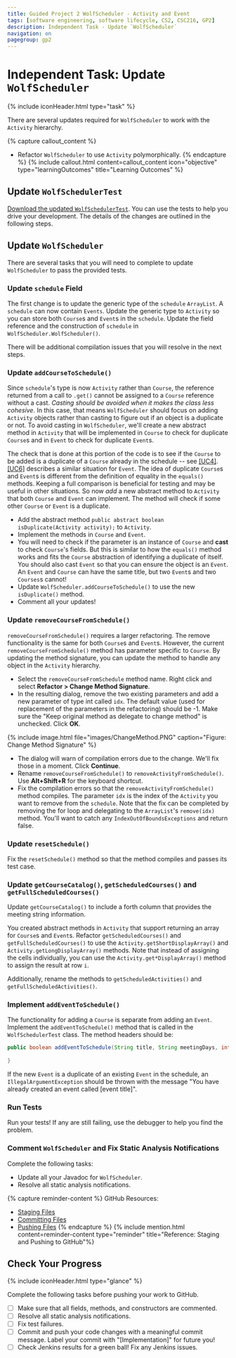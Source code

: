 ```yaml
---
title: Guided Project 2 WolfScheduler - Activity and Event
tags: [software engineering, software lifecycle, CS2, CSC216, GP2]
description: Independent Task - Update `WolfScheduler`
navigation: on
pagegroup: gp2
---
```


# Independent Task: Update `WolfScheduler`
{% include iconHeader.html type="task" %}

There are several updates required for `WolfScheduler` to work with the `Activity` hierarchy.  

{% capture callout_content %}
  * Refactor `WolfScheduler` to use `Activity` polymorphically.
{% endcapture %}
{% include callout.html content=callout_content icon="objective" type="learningOutcomes" title="Learning Outcomes" %}


## Update `WolfSchedulerTest`
[Download the updated `WolfSchedulerTest`](files/WolfSchedulerTest.java).  You can use the tests to help you drive your development.  The details of the changes are outlined in the following steps.

## Update `WolfScheduler`
There are several tasks that you will need to complete to update `WolfScheduler` to pass the provided tests.



### Update `schedule` Field
The first change is to update the generic type of the `schedule` `ArrayList`.  A `schedule` can now contain `Events`.  Update the generic type to `Activity` so you can store both `Course`s and `Event`s in the `schedule`.  Update the field reference and the construction of `schedule` in `WolfScheduler.WolfScheduler()`. 

There will be additional compilation issues that you will resolve in the next steps.


### Update `addCourseToSchedule()`
Since `schedule`'s type is now `Activity` rather than `Course`, the reference returned from a call to `.get()` cannot be assigned to a `Course` reference without a cast.  *Casting should be avoided when it makes the class less cohesive.* In this case, that means `WolfScheduler` should focus on adding `Activity` objects rather than casting to figure out if an object is a duplicate or not.  To avoid casting in `WolfScheduler`, we'll create a new abstract method in `Activity` that will be implemented in `Course` to check for duplicate `Course`s and in `Event` to check for duplicate `Event`s.  

The check that is done at this portion of the code is to see if the `Course` to be added is a duplicate of a `Course` already in the schedule -- see [[UC4]](../wolf-scheduler/ws-requirements#uc4).  [[UC6]](../wolf-scheduler/ws-requirements#uc6) describes a similar situation for `Event`.  The idea of duplicate `Course`s and `Event`s is different from the definition of equality in the `equals()` methods. Keeping a full comparison is beneficial for testing and may be useful in other situations.  So now *add* a new abstract method to `Activity` that both `Course` and `Event` can implement. The method will check if some other `Course` or `Event` is a duplicate.

  * Add the abstract method `public abstract boolean isDuplicate(Activity activity);` to `Activity`.
  * Implement the methods in `Course` and `Event`.  
  * You will need to check if the parameter is an instance of `Course` and **cast** to check `Course`'s fields.  But this is similar to how the `equals()` method works and fits the `Course` abstraction of identifying a duplicate of itself.  You should also cast `Event` so that you can ensure the object is an `Event`.  An `Event` and `Course` can have the same title, but two `Event`s and two `Courses`s cannot!
  * Update `WolfScheduler.addCourseToSchedule()` to use the new `isDuplicate()` method.
  * Comment all your updates!
  

### Update `removeCourseFromSchedule()`
`removeCourseFromSchedule()` requires a larger refactoring.  The remove functionality is the same for both `Course`s and `Event`s.  However, the current `removeCourseFromSchedule()` method has parameter specific to `Course`.  By updating the method signature, you can update the method to handle any object in the `Activity` hierarchy.

  * Select the `removeCourseFromSchedule` method name.  Right click and select **Refactor > Change Method Signature**.
  * In the resulting dialog, remove the two existing parameters and add a new parameter of type int called `idx`.  The default value (used for replacement of the parameters in the refactoring) should be -1.  Make sure the "Keep original method as delegate to change method" is unchecked. Click **OK**.  
  

{% include image.html file="images/ChangeMethod.PNG" caption="Figure: Change Method Signature" %}
    
  * The dialog will warn of compilation errors due to the change. We'll fix those in a moment.  Click **Continue**.
  * Rename `removeCourseFromSchedule()` to `removeActivityFromSchedule()`.  Use **Alt+Shift+R** for the keyboard shortcut.
  * Fix the compilation errors so that the `removeActivityFromSchedule()` method compiles.  The parameter `idx` is the index of the `Activity` you want to remove from the `schedule`. Note that the fix can be completed by removing the for loop and delegating to the `ArrayList`'s `remove(idx)` method. You'll want to catch any `IndexOutOfBoundsExceptions` and return false.
  
  

### Update `resetSchedule()`
Fix the `resetSchedule()` method so that the method compiles and passes its test case.


### Update `getCourseCatalog()`, `getScheduledCourses()` and `getFullScheduledCourses()`
Update `getCourseCatalog()` to include a forth column that provides the meeting string information.

You created abstract methods in `Activity` that support returning an array for `Course`s and `Event`s.  Refactor `getScheduledCourses()` and `getFullScheduledCourses()` to use the `Activity.getShortDisplayArray()` and `Activity.getLongDisplayArray()` methods.  Note that instead of assigning the cells individually, you can use the `Activity.get*DisplayArray()` method to assign the result at row `i`.

Additionally, rename the methods to `getScheduledActivities()` and `getFullScheduledActivities()`.


### Implement `addEventToSchedule()`
The functionality for adding a `Course` is separate from adding an `Event`.  Implement the `addEventToSchedule()` method that is called in the `WolfSchedulerTest` class.  The method headers should be:

```java
public boolean addEventToSchedule(String title, String meetingDays, int startTime, int endTime, int weeklyRepeat, String eventDetails) {
	
}
```

If the new `Event` is a duplicate of an existing `Event` in the schedule, an `IllegalArgumentException` should be thrown with the message "You have already created an event called [event title]".

### Run Tests
Run your tests!  If any are still failing, use the debugger to help you find the problem.

### Comment `WolfScheduler` and Fix Static Analysis Notifications
Complete the following tasks:

  * Update all your Javadoc for `WolfScheduler`. 
  * Resolve all static analysis notifications.


{% capture reminder-content %} 
GitHub Resources:

  * [Staging Files](https://pages.github.ncsu.edu/engr-csc-software-development/practices-tools/git/git-staging)
  * [Committing Files](https://pages.github.ncsu.edu/engr-csc-software-development/practices-tools/git/git-commit)
  * [Pushing Files](https://pages.github.ncsu.edu/engr-csc-software-development/practices-tools/git/git-push)
{% endcapture %} {% include mention.html content=reminder-content type="reminder" title="Reference: Staging and Pushing to GitHub"%} 
## Check Your Progress
{% include iconHeader.html type="glance" %}

Complete the following tasks before pushing your work to GitHub.

  - [ ] Make sure that all fields, methods, and constructors are commented.
  - [ ] Resolve all static analysis notifications.
  - [ ] Fix test failures.
  - [ ] Commit and push your code changes with a meaningful commit message.  Label your commit with "[Implementation]" for future you!
  - [ ] Check Jenkins results for a green ball!  Fix any Jenkins issues.